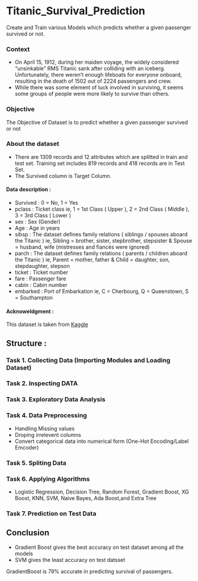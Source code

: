# Titanic_Survival_Prediction
Create and Train various Models which predicts whether a given passenger survived or not.

### Context 
- On April 15, 1912, during her maiden voyage, the widely considered “unsinkable” RMS Titanic sank after colliding with an iceberg. Unfortunately, there weren’t enough lifeboats for everyone onboard, resulting in the death of 1502 out of 2224 passengers and crew.
- While there was some element of luck involved in surviving, it seems some groups of people were more likely to survive than others.

### Objective

The Objective of Dataset is to predict whether a given passenger survived or not 

### About the dataset
- There are 1309 records and 12 attributes which are splitted in train and test set. Training set includes 819 records and 418 records are in Test Set. 
- The Survived column is Target Column. 

#### Data description :

- Survived : 0 = No, 1 = Yes
- pclass : Ticket class ie, 1 = 1st Class ( Upper ), 2 = 2nd Class ( Middle ), 3 = 3rd Class ( Lower )
- sex : 	Sex	(Gender)
- Age :	Age in years	
- sibsp	: The dataset defines family relations ( siblings / spouses aboard the Titanic ) ie, Sibling = brother, sister, stepbrother, stepsister & Spouse = husband, wife (mistresses and fiancés were ignored)
- parch	: The dataset defines family relations ( parents / children aboard the Titanic ) ie, 	Parent = mother, father & Child = daughter, son, stepdaughter, stepson
- ticket : 	Ticket number	
- fare : 	Passenger fare	
- cabin	: Cabin number	
- embarked	: Port of Embarkation ie, C = Cherbourg, Q = Queenstown, S = Southampton


#### Acknoweldgment : 
This dataset is taken from <a href="https://www.kaggle.com/c/titanic/data"> Kaggle  </a>

## Structure :

### Task 1. Collecting Data (Importing Modules and Loading Dataset)

### Task 2. Inspecting DATA

### Task 3.  Exploratory Data Analysis

### Task 4. Data Preprocessing
- Handling Missing values
- Droping irrelevent columns
- Convert categorical data into numerical form (One-Hot Encoding/Label Emcoder)

### Task 5.  Spliting Data 

### Task 6.  Applying Algorithms 
- Logistic Regression,  Decision Tree, Random Forest, Gradient Boost, XG Boost, KNN, SVM, Naive Bayes, Ada Boost,and Extra Tree

### Task 7.  Prediction on Test Data

## Conclusion 
- Gradient Boost gives the best accuracy on test dataset among all the models
- SVM gives the least accuracy on test datsset

GradientBoost is 79% accurate in predicting survival of passengers.
